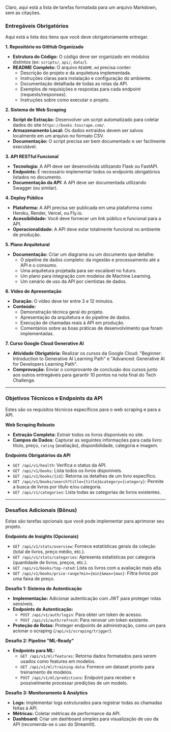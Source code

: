 Claro, aqui está a lista de tarefas formatada para um arquivo Markdown, sem as citações.

### Entregáveis Obrigatórios

Aqui está a lista dos itens que você deve obrigatoriamente entregar.

**1. Repositório no GitHub Organizado**
* **Estrutura do Código:** O código deve ser organizado em módulos distintos (ex: `scripts/`, `api/`, `data/`).
* **README Completo:** O arquivo `README.md` precisa conter:
    * Descrição do projeto e da arquitetura implementada.
    * Instruções claras para instalação e configuração do ambiente.
    * Documentação detalhada de todas as rotas da API.
    * Exemplos de requisições e respostas para cada endpoint (requests/responses).
    * Instruções sobre como executar o projeto.

**2. Sistema de Web Scraping**
* **Script de Extração:** Desenvolver um script automatizado para coletar dados do site `https://books.toscrape.com/`.
* **Armazenamento Local:** Os dados extraídos devem ser salvos localmente em um arquivo no formato CSV.
* **Documentação:** O script precisa ser bem documentado e ser facilmente executável.

**3. API RESTful Funcional**
* **Tecnologia:** A API deve ser desenvolvida utilizando Flask ou FastAPI.
* **Endpoints:** É necessário implementar todos os endpoints obrigatórios listados no documento.
* **Documentação da API:** A API deve ser documentada utilizando Swagger (ou similar).

**4. Deploy Público**
* **Plataforma:** A API precisa ser publicada em uma plataforma como Heroku, Render, Vercel, ou Fly.io.
* **Acessibilidade:** Você deve fornecer um link público e funcional para a API.
* **Operacionalidade:** A API deve estar totalmente funcional no ambiente de produção.

**5. Plano Arquitetural**
* **Documentação:** Criar um diagrama ou um documento que detalhe:
    * O pipeline de dados completo: da ingestão e processamento até a API e o consumo.
    * Uma arquitetura projetada para ser escalável no futuro.
    * Um plano para integração com modelos de Machine Learning.
    * Um cenário de uso da API por cientistas de dados.

**6. Vídeo de Apresentação**
* **Duração:** O vídeo deve ter entre 3 e 12 minutos.
* **Conteúdo:**
    * Demonstração técnica geral do projeto.
    * Apresentação da arquitetura e do pipeline de dados.
    * Execução de chamadas reais à API em produção.
    * Comentários sobre as boas práticas de desenvolvimento que foram implementadas.

**7. Curso Google Cloud Generative AI**
* **Atividade Obrigatória:** Realizar os cursos da Google Cloud: "Beginner: Introduction to Generative AI Learning Path" e "Advanced: Generative AI for Developers Learning Path".
* **Comprovação:** Enviar o comprovante de conclusão dos cursos junto aos outros entregáveis para garantir 10 pontos na nota final do Tech Challenge.

---

### Objetivos Técnicos e Endpoints da API

Estes são os requisitos técnicos específicos para o web scraping e para a API.

**Web Scraping Robusto**
* **Extração Completa:** Extrair todos os livros disponíveis no site.
* **Campos de Dados:** Capturar as seguintes informações para cada livro: título, preço, `rating` (avaliação), disponibilidade, categoria e imagem.

**Endpoints Obrigatórios da API**
* `GET /api/v1/health`: Verifica o status da API.
* `GET /api/v1/books`: Lista todos os livros disponíveis.
* `GET /api/v1/books/{id}`: Retorna os detalhes de um livro específico.
* `GET /api/v1/books/search?title={title}&category={category}`: Permite a busca de livros por título e/ou categoria.
* `GET /api/v1/categories`: Lista todas as categorias de livros existentes.

---

### Desafios Adicionais (Bônus)

Estas são tarefas opcionais que você pode implementar para aprimorar seu projeto.

**Endpoints de Insights (Opcionais)**
* `GET /api/v1/stats/overview`: Fornece estatísticas gerais da coleção (total de livros, preço médio, etc.).
* `GET /api/v1/stats/categories`: Apresenta estatísticas por categoria (quantidade de livros, preços, etc.).
* `GET /api/v1/books/top-rated`: Lista os livros com a avaliação mais alta.
* `GET /api/v1/books/price-range?min={min}&max={max}`: Filtra livros por uma faixa de preço.

**Desafio 1: Sistema de Autenticação**
* **Implementação:** Adicionar autenticação com JWT para proteger rotas sensíveis.
* **Endpoints de Autenticação:**
    * `POST /api/v1/auth/login`: Para obter um token de acesso.
    * `POST /api/v1/auth/refresh`: Para renovar um token existente.
* **Proteção de Rotas:** Proteger endpoints de administração, como um para acionar o scraping (`/api/v1/scraping/trigger`).

**Desafio 2: Pipeline "ML-Ready"**
* **Endpoints para ML:**
    * `GET /api/v1/ml/features`: Retorna dados formatados para serem usados como features em modelos.
    * `GET /api/v1/ml/training-data`: Fornece um dataset pronto para treinamento de modelos.
    * `POST /api/v1/ml/predictions`: Endpoint para receber e possivelmente processar predições de um modelo.

**Desafio 3: Monitoramento & Analytics**
* **Logs:** Implementar logs estruturados para registrar todas as chamadas feitas à API.
* **Métricas:** Coletar métricas de performance da API.
* **Dashboard:** Criar um dashboard simples para visualização de uso da API (recomenda-se o uso do Streamlit).